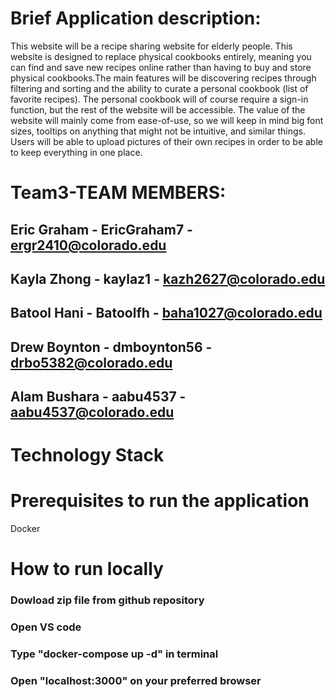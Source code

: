 # Brief Application description:
This website will be a recipe sharing website for elderly people. This website is designed to replace physical cookbooks entirely, meaning you can find 
and save new recipes online rather than having to buy and store physical cookbooks.The main features will be discovering recipes through filtering and sorting and the ability to curate a personal cookbook (list of favorite recipes).
The personal cookbook will of course require a sign-in function, but the rest of the website will be accessible. The value of the website will mainly come from ease-of-use, so we will keep in mind big font sizes, tooltips on anything that might not be intuitive, and similar things. Users will be able to upload pictures of their own recipes in order to be able to keep everything in one place.

# Team3-TEAM MEMBERS:
## Eric Graham - EricGraham7 - ergr2410@colorado.edu
## Kayla Zhong - kaylaz1 - kazh2627@colorado.edu
## Batool Hani - Batoolfh - baha1027@colorado.edu
## Drew Boynton - dmboynton56 - drbo5382@colorado.edu
## Alam Bushara - aabu4537 - aabu4537@colorado.edu

# Technology Stack


# Prerequisites to run the application
Docker

# How to run locally
### Dowload zip file from github repository
### Open VS code
### Type "docker-compose up -d" in terminal
### Open "localhost:3000" on your preferred browser
